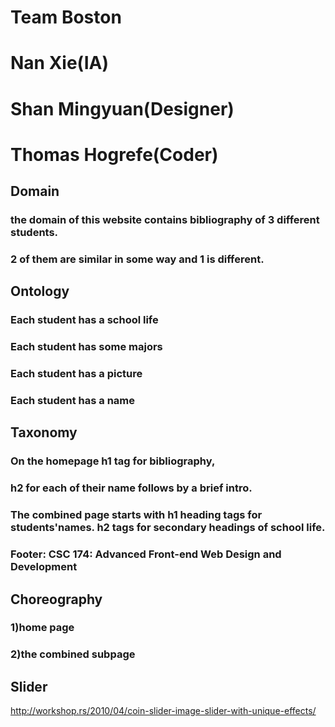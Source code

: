 # Team Boston 
# Nan Xie(IA)
# Shan Mingyuan(Designer)
# Thomas Hogrefe(Coder)

## Domain
### the domain of this website contains bibliography of 3 different students. 
### 2 of them are similar in some way and 1 is different.

## Ontology
 ### Each student has a school life 
 ### Each student has some majors
 ### Each student has a picture
 ### Each student has a name

## Taxonomy
### On the homepage h1 tag for bibliography,
### h2 for each of their name follows by a brief intro.

### The combined page starts with h1 heading tags for students'names. h2 tags for secondary headings of school life.
### Footer: CSC 174: Advanced Front-end Web Design and Development


## Choreography
 ### 1)home page 
 ### 2)the combined subpage
 

## Slider
http://workshop.rs/2010/04/coin-slider-image-slider-with-unique-effects/
